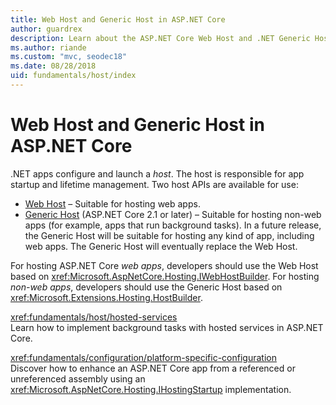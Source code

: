 ```yaml
---
title: Web Host and Generic Host in ASP.NET Core
author: guardrex
description: Learn about the ASP.NET Core Web Host and .NET Generic Host, which are responsible for app startup and lifetime management.
ms.author: riande
ms.custom: "mvc, seodec18"
ms.date: 08/28/2018
uid: fundamentals/host/index
---
```


# Web Host and Generic Host in ASP.NET Core

.NET apps configure and launch a *host*. The host is responsible for app startup and lifetime management. Two host APIs are available for use:

* [Web Host](xref:fundamentals/host/web-host) &ndash; Suitable for hosting web apps.
* [Generic Host](xref:fundamentals/host/generic-host) (ASP.NET Core 2.1 or later) &ndash; Suitable for hosting non-web apps (for example, apps that run background tasks). In a future release, the Generic Host will be suitable for hosting any kind of app, including web apps. The Generic Host will eventually replace the Web Host.

For hosting ASP.NET Core *web apps*, developers should use the Web Host based on <xref:Microsoft.AspNetCore.Hosting.IWebHostBuilder>. For hosting *non-web apps*, developers should use the Generic Host based on <xref:Microsoft.Extensions.Hosting.HostBuilder>.

<xref:fundamentals/host/hosted-services>  
Learn how to implement background tasks with hosted services in ASP.NET Core.

<xref:fundamentals/configuration/platform-specific-configuration>  
Discover how to enhance an ASP.NET Core app from a referenced or unreferenced assembly using an <xref:Microsoft.AspNetCore.Hosting.IHostingStartup> implementation.
